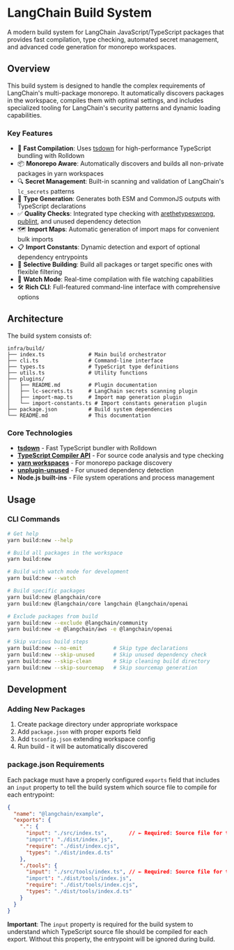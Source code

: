 # LangChain Build System

A modern build system for LangChain JavaScript/TypeScript packages that provides fast compilation, type checking, automated secret management, and advanced code generation for monorepo workspaces.

## Overview

This build system is designed to handle the complex requirements of LangChain's multi-package monorepo. It automatically discovers packages in the workspace, compiles them with optimal settings, and includes specialized tooling for LangChain's security patterns and dynamic loading capabilities.

### Key Features

- 🚀 **Fast Compilation**: Uses [tsdown](https://github.com/privatenumber/tsdown) for high-performance TypeScript bundling with Rolldown
- 📦 **Monorepo Aware**: Automatically discovers and builds all non-private packages in yarn workspaces
- 🔍 **Secret Management**: Built-in scanning and validation of LangChain's `lc_secrets` patterns
- 📝 **Type Generation**: Generates both ESM and CommonJS outputs with TypeScript declarations
- ✅ **Quality Checks**: Integrated type checking with [arethetypeswrong](https://github.com/arethetypeswrong/arethetypeswrong), [publint](https://github.com/bluwy/publint), and unused dependency detection
- 🗺️ **Import Maps**: Automatic generation of import maps for convenient bulk imports
- 📋 **Import Constants**: Dynamic detection and export of optional dependency entrypoints
- 🎯 **Selective Building**: Build all packages or target specific ones with flexible filtering
- 👀 **Watch Mode**: Real-time compilation with file watching capabilities
- 🛠️ **Rich CLI**: Full-featured command-line interface with comprehensive options

## Architecture

The build system consists of:

```
infra/build/
├── index.ts              # Main build orchestrator
├── cli.ts                # Command-line interface
├── types.ts              # TypeScript type definitions
├── utils.ts              # Utility functions
├── plugins/
│   ├── README.md         # Plugin documentation
│   ├── lc-secrets.ts     # LangChain secrets scanning plugin
│   ├── import-map.ts     # Import map generation plugin
│   └── import-constants.ts # Import constants generation plugin
├── package.json          # Build system dependencies
└── README.md             # This documentation
```

### Core Technologies

- **[tsdown](https://github.com/privatenumber/tsdown)** - Fast TypeScript bundler with Rolldown
- **[TypeScript Compiler API](https://github.com/microsoft/TypeScript)** - For source code analysis and type checking
- **[yarn workspaces](https://yarnpkg.com/features/workspaces)** - For monorepo package discovery
- **[unplugin-unused](https://github.com/unplugin/unplugin-unused)** - For unused dependency detection
- **Node.js built-ins** - File system operations and process management

## Usage

### CLI Commands

```bash
# Get help
yarn build:new --help

# Build all packages in the workspace
yarn build:new

# Build with watch mode for development
yarn build:new --watch

# Build specific packages
yarn build:new @langchain/core
yarn build:new @langchain/core langchain @langchain/openai

# Exclude packages from build
yarn build:new --exclude @langchain/community
yarn build:new -e @langchain/aws -e @langchain/openai

# Skip various build steps
yarn build:new --no-emit          # Skip type declarations
yarn build:new --skip-unused      # Skip unused dependency check
yarn build:new --skip-clean       # Skip cleaning build directory
yarn build:new --skip-sourcemap   # Skip sourcemap generation
```

## Development

### Adding New Packages

1. Create package directory under appropriate workspace
2. Add `package.json` with proper exports field
3. Add `tsconfig.json` extending workspace config
4. Run build - it will be automatically discovered

### package.json Requirements

Each package must have a properly configured `exports` field that includes an `input` property to tell the build system which source file to compile for each entrypoint:

```json
{
  "name": "@langchain/example",
  "exports": {
    ".": {
      "input": "./src/index.ts",       // ← Required: Source file for this entrypoint
      "import": "./dist/index.js",
      "require": "./dist/index.cjs",
      "types": "./dist/index.d.ts"
    },
    "./tools": {
      "input": "./src/tools/index.ts", // ← Required: Source file for tools entrypoint
      "import": "./dist/tools/index.js",
      "require": "./dist/tools/index.cjs",
      "types": "./dist/tools/index.d.ts"
    }
  }
}
```

**Important**: The `input` property is required for the build system to understand which TypeScript source file should be compiled for each export. Without this property, the entrypoint will be ignored during build.

